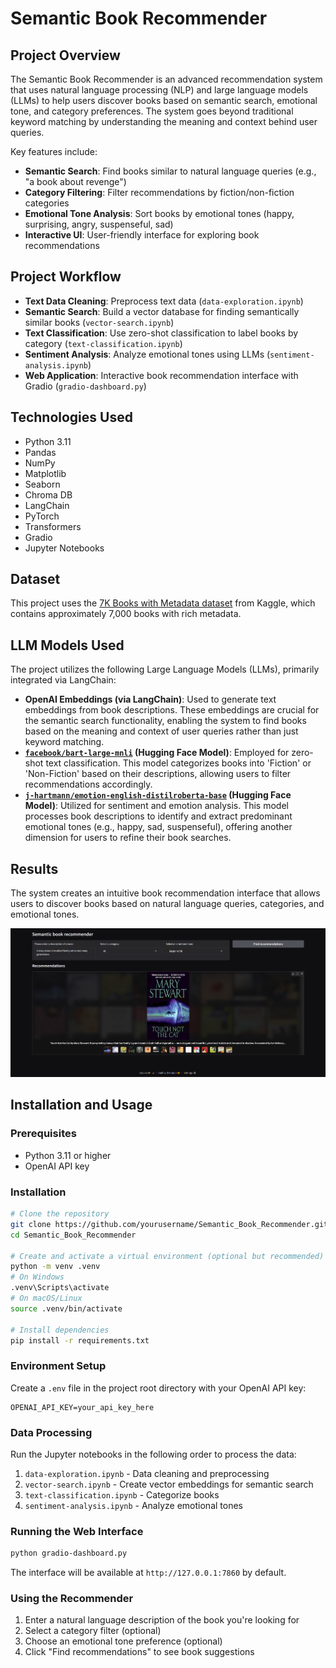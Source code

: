 # Semantic Book Recommender

## Project Overview
The Semantic Book Recommender is an advanced recommendation system that uses natural language processing (NLP) and large language models (LLMs) to help users discover books based on semantic search, emotional tone, and category preferences. The system goes beyond traditional keyword matching by understanding the meaning and context behind user queries.

Key features include:
* **Semantic Search**: Find books similar to natural language queries (e.g., "a book about revenge")
* **Category Filtering**: Filter recommendations by fiction/non-fiction categories
* **Emotional Tone Analysis**: Sort books by emotional tones (happy, surprising, angry, suspenseful, sad)
* **Interactive UI**: User-friendly interface for exploring book recommendations

## Project Workflow
* **Text Data Cleaning**: Preprocess text data (`data-exploration.ipynb`)
* **Semantic Search**: Build a vector database for finding semantically similar books (`vector-search.ipynb`)
* **Text Classification**: Use zero-shot classification to label books by category (`text-classification.ipynb`)
* **Sentiment Analysis**: Analyze emotional tones using LLMs (`sentiment-analysis.ipynb`)
* **Web Application**: Interactive book recommendation interface with Gradio (`gradio-dashboard.py`)

## Technologies Used
* Python 3.11  
* Pandas  
* NumPy  
* Matplotlib  
* Seaborn  
* Chroma DB  
* LangChain  
* PyTorch  
* Transformers  
* Gradio  
* Jupyter Notebooks

## Dataset
This project uses the [7K Books with Metadata dataset](https://www.kaggle.com/datasets/dylanjcastillo/7k-books-with-metadata) from Kaggle, which contains approximately 7,000 books with rich metadata.

## LLM Models Used
The project utilizes the following Large Language Models (LLMs), primarily integrated via LangChain:

* **OpenAI Embeddings (via LangChain)**: Used to generate text embeddings from book descriptions. These embeddings are crucial for the semantic search functionality, enabling the system to find books based on the meaning and context of user queries rather than just keyword matching.
* **[`facebook/bart-large-mnli`](https://huggingface.co/facebook/bart-large-mnli) (Hugging Face Model)**: Employed for zero-shot text classification. This model categorizes books into 'Fiction' or 'Non-Fiction' based on their descriptions, allowing users to filter recommendations accordingly.
* **[`j-hartmann/emotion-english-distilroberta-base`](https://huggingface.co/j-hartmann/emotion-english-distilroberta-base) (Hugging Face Model)**: Utilized for sentiment and emotion analysis. This model processes book descriptions to identify and extract predominant emotional tones (e.g., happy, sad, suspenseful), offering another dimension for users to refine their book searches.

## Results
The system creates an intuitive book recommendation interface that allows users to discover books based on natural language queries, categories, and emotional tones.

![Semantic Book Recommender Interface](screenshot.png)

## Installation and Usage

### Prerequisites
* Python 3.11 or higher
* OpenAI API key

### Installation

```bash
# Clone the repository
git clone https://github.com/yourusername/Semantic_Book_Recommender.git
cd Semantic_Book_Recommender

# Create and activate a virtual environment (optional but recommended)
python -m venv .venv
# On Windows
.venv\Scripts\activate
# On macOS/Linux
source .venv/bin/activate

# Install dependencies
pip install -r requirements.txt
```

### Environment Setup
Create a `.env` file in the project root directory with your OpenAI API key:
```
OPENAI_API_KEY=your_api_key_here
```

### Data Processing
Run the Jupyter notebooks in the following order to process the data:
1. `data-exploration.ipynb` - Data cleaning and preprocessing
2. `vector-search.ipynb` - Create vector embeddings for semantic search
3. `text-classification.ipynb` - Categorize books
4. `sentiment-analysis.ipynb` - Analyze emotional tones

### Running the Web Interface
```bash
python gradio-dashboard.py
```
The interface will be available at `http://127.0.0.1:7860` by default.

### Using the Recommender
1. Enter a natural language description of the book you're looking for
2. Select a category filter (optional)
3. Choose an emotional tone preference (optional)
4. Click "Find recommendations" to see book suggestions